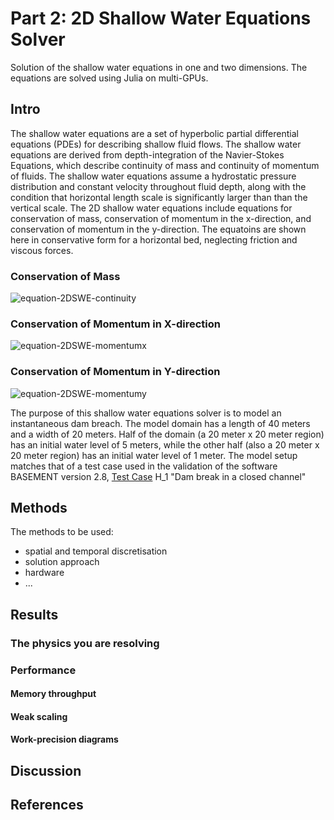 
# Part 2: 2D Shallow Water Equations Solver
Solution of the shallow water equations in one and two dimensions. The equations are solved using Julia on multi-GPUs.

## Intro
The shallow water equations are a set of hyperbolic partial differential equations (PDEs) for describing shallow fluid flows. The shallow water equations are derived from depth-integration of the Navier-Stokes Equations, which describe continuity of mass and continuity of momentum of fluids. The shallow water equations assume a hydrostatic pressure distribution and constant velocity throughout fluid depth, along with the condition that horizontal length scale is significantly larger than than the vertical scale. The 2D shallow water equations include equations for conservation of mass, conservation of momentum in the x-direction, and conservation of momentum in the y-direction. The equatoins are shown here in conservative form for a horizontal bed, neglecting friction and viscous forces.

### Conservation of Mass
![equation-2DSWE-continuity](http://www.sciweavers.org/download/Tex2Img_1640034852.jpg)

### Conservation of Momentum in X-direction
![equation-2DSWE-momentumx](http://www.sciweavers.org/download/Tex2Img_1640035257.jpg)

### Conservation of Momentum in Y-direction  
![equation-2DSWE-momentumy](http://www.sciweavers.org/download/Tex2Img_1640035339.jpg)

The purpose of this shallow water equations solver is to model an instantaneous dam breach. The model domain has a length of 40 meters and a width of 20 meters. Half of the domain (a 20 meter x 20 meter region) has an initial water level of 5 meters, while the other half (also a 20 meter x 20 meter region) has an initial water level of 1 meter. The model setup matches that of a test case used in the validation of the software BASEMENT version 2.8, [Test Case](http://people.ee.ethz.ch/~basement/baseweb/download/documentation/BMdoc_Testcases_v2-8-1.pdf) H_1 "Dam break in a closed channel" 

<!-- What's all about. Brief overview about: -->
<!-- - the process -->
<!-- - the equations -->
<!-- - the aims -->
<!-- - ... -->

## Methods
The methods to be used:
- spatial and temporal discretisation
- solution approach
- hardware
- ...

## Results

### The physics you are resolving

### Performance

#### Memory throughput

#### Weak scaling

#### Work-precision diagrams

## Discussion

## References
